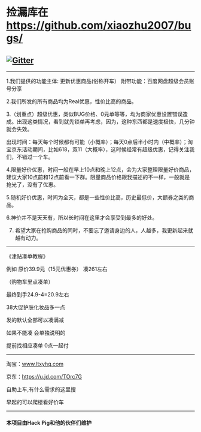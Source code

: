 
# 捡漏库在  https://github.com/xiaozhu2007/bugs/

## [![Gitter](https://badges.gitter.im/xiaozhu2007-github-io/community.svg)](https://gitter.im/xiaozhu2007-github-io/community?utm_source=badge&utm_medium=badge&utm_campaign=pr-badge)

------------------

1.我们提供的功能主体: 更新优惠商品(俗称开车） 附带功能：百度网盘超级会员账号分享

2.我们所发的所有商品均为Real优惠，性价比高的商品。 

3.（划重点）超级优惠，类似BUG价格、0元单等等，均为商家优惠设置错误造成。出现这类情况，看到就先锁单再考虑，因为，这种东西都是速度极快，几分钟就会失效。 

出现时间：每天每个时候都有可能（小概率）；每天0点后半小时内（中概率）；淘宝京东活动期间，比如618，双11（大概率），这时候经常有超级优惠，记得关注我们，不错过一个车。

4.限量好价优惠，时间一般在早上10点和晚上12点，会为大家整理限量好价商品，建议大家10点前和12点前看一下群。限量商品价格跟我描述的不一样，一般就是抢光了，没有了优惠。 

5.随机好价优惠，时间为全天，都是一些性价比高，历史最低价，大额券之类的商品。 

6.神价并不是天天有，所以长时间在这里才会享受到最多的好处。 

7. 希望大家在抢购商品的同时，不要忘了邀请身边的人，人越多，我更新起来就越有动力。


------------------------


《津贴凑单教程》

例如 原价39.9元（15元优惠券） 凑261左右

（购物车里点凑单）

最终到手24.9-4=20.9左右

38大促护肤化妆品多一点 

发的默认全部可以凑满减 

如果不能凑 会单独说明的 

提前找相应凑单 0点一起付

-----------------------
淘宝：www.ltxyhq.com

京东：https://u.jd.com/TOrc7G

自助上车,有什么需求的这里搜

早起的可以爬楼看好价车

-------------------------

#### 本项目由Hack Pig和他的伙伴们维护
